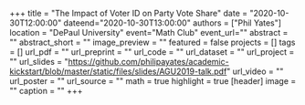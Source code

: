 +++
title = "The Impact of Voter ID on Party Vote Share"
date = "2020-10-30T12:00:00"
dateend="2020-10-30T13:00:00"
authors = ["Phil Yates"]
location = "DePaul University"
event="Math Club"
event_url=""
abstract = ""
abstract_short = ""
image_preview = ""
featured = false
projects = []
tags = []
url_pdf = ""
url_preprint = ""
url_code = ""
url_dataset = ""
url_project = ""
url_slides = "https://github.com/philipayates/academic-kickstart/blob/master/static/files/slides/AGU2019-talk.pdf"
url_video = ""
url_poster = ""
url_source = ""
math = true
highlight = true
[header]
image = ""
caption = ""
+++
